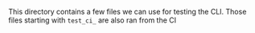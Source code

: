 This directory contains a few files we can use for testing the CLI.
Those files starting with `test_ci_` are also ran from the CI
